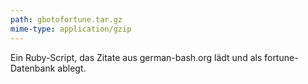 ```yaml
---
path: gbotofortune.tar.gz
mime-type: application/gzip
---
```

Ein Ruby-Script, das Zitate aus german-bash.org lädt und als fortune-Datenbank ablegt.
